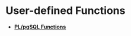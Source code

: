 # User-defined Functions<a name="EN-US_TOPIC_0289900824"></a>

-   **[PL/pgSQL Functions](pl-pgsql-functions.md)**  


